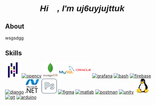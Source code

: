 <font face="Verdana, Geneva, Tahoma, sans-serif">
<h1 align="center"><i>Hi 👋, I'm uj6uyjujttuk</i></h1> 
</font>
<h2>About</h2>
<p>wsgsdgg</p>

<h2>Skills</h2>
<a href="https://pandas.pydata.org/docs/" target="_blank" cursor:="" pointer;=""><img src="https://raw.githubusercontent.com/devicons/devicon/2ae2a900d2f041da66e950e4d48052658d850630/icons/pandas/pandas-original.svg" alt="pandas" width="50px" height="50px" title="pandas"></a>
<a href="https://opencv.org/" target="_blank" cursor:="" pointer;=""><img src="https://www.vectorlogo.zone/logos/opencv/opencv-icon.svg" alt="opencv" width="50px" height="50px" title="opencv"></a>
<a href="https://www.mongodb.com/lp/cloud/atlas/try4?utm_source=google&amp;utm_campaign=search_gs_pl_evergreen_atlas_general-phrase_prosp-brand_gic-null_ww-multi_ps-all_desktop_eng_lead&amp;utm_term=mongodb&amp;utm_medium=cpc_paid_search&amp;utm_ad=p&amp;utm_ad_campaign_id=11295578158&amp;adgroup=116363205048&amp;cq_cmp=11295578158&amp;gad_source=1&amp;gclid=Cj0KCQjw0_WyBhDMARIsAL1Vz8t0jyc0IF6AHPbNoVGXnhprkTbDrV4JV_4LMTXUcfUcWHvn3v9499QaAnCkEALw_wcB" target="_blank" cursor:="" pointer;=""><img src="https://raw.githubusercontent.com/devicons/devicon/master/icons/mongodb/mongodb-original-wordmark.svg" alt="mongodb" width="50px" height="50px" title="mongodb"></a>
<a href="https://dev.mysql.com/doc/" target="_blank" cursor:="" pointer;=""><img src="https://raw.githubusercontent.com/devicons/devicon/master/icons/mysql/mysql-original-wordmark.svg" alt="mysql" width="50px" height="50px" title="mysql"></a>
<a href="https://docs.oracle.com/en/database/oracle/oracle-database/" target="_blank" cursor:="" pointer;=""><img src="https://raw.githubusercontent.com/devicons/devicon/master/icons/oracle/oracle-original.svg" alt="oracle" width="50px" height="50px" title="oracle"></a>
<a href="https://grafana.com/docs/grafana/latest/" target="_blank" cursor:="" pointer;=""><img src="https://www.vectorlogo.zone/logos/grafana/grafana-icon.svg" alt="grafana" width="50px" height="50px" title="grafana"></a>
<a href="https://www.gnu.org/savannah-checkouts/gnu/bash/manual/bash.html" target="_blank" cursor:="" pointer;=""><img src="https://www.vectorlogo.zone/logos/gnu_bash/gnu_bash-icon.svg" alt="bash" width="50px" height="50px" title="bash"></a>
<a href="https://firebase.google.com/docs" target="_blank" cursor:="" pointer;=""><img src="https://www.vectorlogo.zone/logos/firebase/firebase-icon.svg" alt="firebase" width="50px" height="50px" title="firebase"></a>
<a href="https://docs.djangoproject.com/en/5.0/" target="_blank" cursor:="" pointer;=""><img src="https://cdn.worldvectorlogo.com/logos/django.svg" alt="django" width="50px" height="50px" title="django"></a>
<a href="https://learn.microsoft.com/en-us/dotnet/framework/" target="_blank" cursor:="" pointer;=""><img src="https://raw.githubusercontent.com/devicons/devicon/master/icons/dot-net/dot-net-original-wordmark.svg" alt="dotnet" width="50px" height="50px" title="dotnet"></a>
<a href="https://helpx.adobe.com/in/photoshop/user-guide.html" target="_blank" cursor:="" pointer;=""><img src="https://raw.githubusercontent.com/devicons/devicon/master/icons/photoshop/photoshop-line.svg" alt="photoshop" width="50px" height="50px" title="photoshop"></a>
<a href="https://www.figma.com/" target="_blank" cursor:="" pointer;=""><img src="https://www.vectorlogo.zone/logos/figma/figma-icon.svg" alt="figma" width="50px" height="50px" title="figma"></a>
<a href="https://www.mathworks.com/products/matlab.html" target="_blank" cursor:="" pointer;=""><img src="https://upload.wikimedia.org/wikipedia/commons/2/21/Matlab_Logo.png" alt="matlab" width="50px" height="50px" title="matlab"></a>
<a href="https://www.postman.com/" target="_blank" cursor:="" pointer;=""><img src="https://www.vectorlogo.zone/logos/getpostman/getpostman-icon.svg" alt="postman" width="50px" height="50px" title="postman"></a>
<a href="https://unity.com/" target="_blank" cursor:="" pointer;=""><img src="https://www.vectorlogo.zone/logos/unity3d/unity3d-icon.svg" alt="unity" width="50px" height="50px" title="unity"></a>
<a href="https://www.linux.org/" target="_blank" cursor:="" pointer;=""><img src="https://raw.githubusercontent.com/devicons/devicon/master/icons/linux/linux-original.svg" alt="linux" width="50px" height="50px" title="linux"></a>
<a href="https://www.git-scm.com/" target="_blank" cursor:="" pointer;=""><img src="https://www.vectorlogo.zone/logos/git-scm/git-scm-icon.svg" alt="git" width="50px" height="50px" title="git"></a>
<a href="https://www.arduino.cc/" target="_blank" cursor:="" pointer;=""><img src="https://cdn.worldvectorlogo.com/logos/arduino-1.svg" alt="arduino" width="50px" height="50px" title="arduino"></a>

